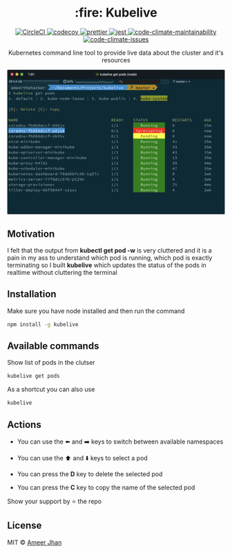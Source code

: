 <h1 align="center">:fire: Kubelive</h1>

<p align="center">
  <a href="https://circleci.com/gh/ameerthehacker/kubelive/tree/master">
    <img alt="CircleCI" src="https://img.shields.io/circleci/build/github/ameerthehacker/kubelive?style=flat-square" />
  </a>
  <a href="https://codecov.io/gh/ameerthehacker/kubelive">
    <img alt="codecov" src="https://img.shields.io/codecov/c/github/ameerthehacker/kubelive?style=flat-square" />
  </a>
  <a href="https://github.com/prettier/prettier">
    <img alt="prettier" src="https://img.shields.io/badge/code_style-prettier-ff69b4.svg?style=flat-square" />
  </a>
  <a href="https://jestjs.io/">
    <img alt="jest" src="https://img.shields.io/badge/tested%20with-jest-blue?style=flat-square" />
  </a>
  <a href="https://codeclimate.com/github/ameerthehacker/kubelive/maintainability">
    <img alt="code-climate-maintainability" src="https://img.shields.io/codeclimate/maintainability-percentage/ameerthehacker/kubelive?style=flat-square" />
  </a>
  <a href="https://codeclimate.com/github/ameerthehacker/kubelive/maintainability">
    <img alt="code-climate-issues" src="https://img.shields.io/codeclimate/issues/ameerthehacker/kubelive?style=flat-square" />
  </a>
</p>

<p align="center">
  Kubernetes command line tool to provide live data about the cluster and it's resources
</p>
<p align="center">
  <img alt="Demo" src="https://github.com/ameerthehacker/project-assets/blob/master/kubelive/screenshots/kubelive-demo-static-hq.png?raw=true" />
</p>

## Motivation

I felt that the output from **kubectl get pod -w** is very cluttered and it is a pain in my ass to understand which pod is running, which pod is exactly terminating so I built **kubelive** which updates the status of the pods in realtime without cluttering the terminal

## Installation

Make sure you have node installed and then run the command

```sh
npm install -g kubelive
```

## Available commands

Show list of pods in the clutser

```sh
kubelive get pods
```

As a shortcut you can also use

```sh
kubelive
```

## Actions

- You can use the :arrow_left: and :arrow_right: keys to switch between available namespaces

- You can use the :arrow_up: and :arrow_down: keys to select a pod

- You can press the **D** key to delete the selected pod

- You can press the **C** key to copy the name of the selected pod

Show your support by :star: the repo

## License

MIT © [Ameer Jhan](mailto:ameerjhanprof@gmail.com)
